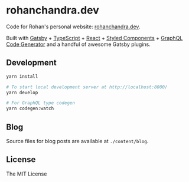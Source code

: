 # rohanchandra.dev

Code for Rohan's personal website: [rohanchandra.dev](rohanchandra.dev).

Built with [Gatsby](https://www.gatsbyjs.com/) + [TypeScript](https://www.typescriptlang.org/) + [React](https://reactjs.org/) + [Styled Components](https://styled-components.com/) + [GraphQL Code Generator](https://www.graphql-code-generator.com/) and a handful of awesome Gatsby plugins.

## Development

```sh
yarn install

# To start local development server at http://localhost:8000/
yarn develop

# For GraphQL type codegen
yarn codegen:watch
```

## Blog

Source files for blog posts are available at `./content/blog`.

## License

The MIT License
